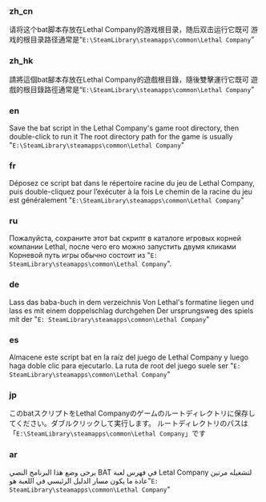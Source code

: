 ### zh_cn

请将这个bat脚本存放在Lethal Company的游戏根目录，随后双击运行它既可
游戏的根目录路径通常是“`E:\SteamLibrary\steamapps\common\Lethal Company`”

### zh_hk

請將這個bat腳本存放在Lethal Company的遊戲根目錄，隨後雙擊運行它既可
遊戲的根目錄路徑通常是“`E:\SteamLibrary\steamapps\common\Lethal Company`”

### en

Save the bat script in the Lethal Company's game root directory, then double-click to run it
The root directory path for the game is usually "`E:\SteamLibrary\steamapps\common\Lethal Company`"

### fr

Déposez ce script bat dans le répertoire racine du jeu de Lethal Company, puis double-cliquez pour l’exécuter à la fois
Le chemin de la racine du jeu est généralement "`E:\SteamLibrary\steamapps\common\Lethal Company`"

### ru

Пожалуйста, сохраните этот bat скрипт в каталоге игровых корней компании Lethal, после чего его можно запустить двумя кликами
Корневой путь игры обычно состоит из "`E: SteamLibrary\steamapps\common\Lethal Company`".

### de

Lass das baba-buch in dem verzeichnis Von Lethal's formatine liegen und lass es mit einem doppelschlag durchgehen
Der ursprungsweg des spiels mit der "`E: SteamLibrary\steamapps\common\Lethal Company`"

### es

Almacene este script bat en la raíz del juego de Lethal Company y luego haga doble clic para ejecutarlo.
La ruta de root del juego suele ser "`E: SteamLibrary\steamapps\common\Lethal Company`"

### jp

このbatスクリプトをLethal Companyのゲームのルートディレクトリに保存してください。ダブルクリックして実行します。
ルートディレクトリのパスは「`E:\SteamLibrary\steamapps\common\Lethal Company`」です

### ar

يرجى وضع هذا البرنامج النصي BAT في فهرس لعبة Letal Company لتشغيله مرتين
عادة ما يكون مسار الدليل الرئيسي في اللعبة هو"`E: SteamLibrary\steamapps\common\Lethal Company`"


